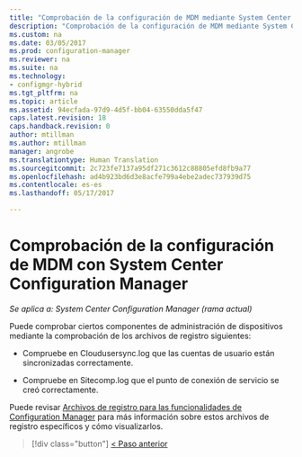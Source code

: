 ```yaml
---
title: "Comprobación de la configuración de MDM mediante System Center Configuration Manager | Microsoft Docs"
description: "Comprobación de la configuración de MDM mediante System Center Configuration Manager."
ms.custom: na
ms.date: 03/05/2017
ms.prod: configuration-manager
ms.reviewer: na
ms.suite: na
ms.technology:
- configmgr-hybrid
ms.tgt_pltfrm: na
ms.topic: article
ms.assetid: 94ecfada-97d9-4d5f-bb04-63550dda5f47
caps.latest.revision: 18
caps.handback.revision: 0
author: mtillman
ms.author: mtillman
manager: angrobe
ms.translationtype: Human Translation
ms.sourcegitcommit: 2c723fe7137a95df271c3612c88805efd8fb9a77
ms.openlocfilehash: ad4b923bd6d3e8acfe799a4ebe2adec737939d75
ms.contentlocale: es-es
ms.lasthandoff: 05/17/2017

---
```

# <a name="verify-mdm-configuration-with-system-center-configuration-manager"></a>Comprobación de la configuración de MDM con System Center Configuration Manager

*Se aplica a: System Center Configuration Manager (rama actual)*

Puede comprobar ciertos componentes de administración de dispositivos mediante la comprobación de los archivos de registro siguientes:

-   Compruebe en Cloudusersync.log que las cuentas de usuario están sincronizadas correctamente.

-   Compruebe en Sitecomp.log que el punto de conexión de servicio se creó correctamente.

Puede revisar [Archivos de registro para las funcionalidades de Configuration Manager](../../core/plan-design/hierarchy/log-files.md#a-namebkmkfunctionlogsa-log-files-for-configuration-manager-functionality) para más información sobre estos archivos de registro específicos y cómo visualizarlos.

> [!div class="button"]
[< Paso anterior](set-up-additional-management.md)

